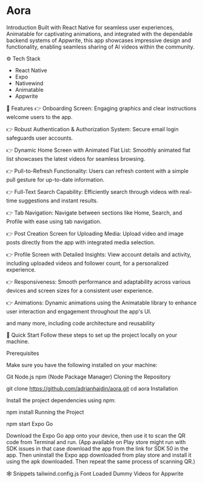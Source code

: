 # Aora
Introduction
Built with React Native for seamless user experiences, Animatable for captivating animations, and integrated with the dependable backend systems of Appwrite, this app showcases impressive design and functionality, enabling seamless sharing of AI videos within the community.

⚙️ Tech Stack
- React Native
- Expo
- Nativewind
- Animatable
- Appwrite
  
🔋 Features
👉 Onboarding Screen: Engaging graphics and clear instructions welcome users to the app.

👉 Robust Authentication & Authorization System: Secure email login safeguards user accounts.

👉 Dynamic Home Screen with Animated Flat List: Smoothly animated flat list showcases the latest videos for seamless browsing.

👉 Pull-to-Refresh Functionality: Users can refresh content with a simple pull gesture for up-to-date information.

👉 Full-Text Search Capability: Efficiently search through videos with real-time suggestions and instant results.

👉 Tab Navigation: Navigate between sections like Home, Search, and Profile with ease using tab navigation.

👉 Post Creation Screen for Uploading Media: Upload video and image posts directly from the app with integrated media selection.

👉 Profile Screen with Detailed Insights: View account details and activity, including uploaded videos and follower count, for a personalized experience.

👉 Responsiveness: Smooth performance and adaptability across various devices and screen sizes for a consistent user experience.

👉 Animations: Dynamic animations using the Animatable library to enhance user interaction and engagement throughout the app's UI.

and many more, including code architecture and reusability

🤸 Quick Start
Follow these steps to set up the project locally on your machine.

Prerequisites

Make sure you have the following installed on your machine:

Git
Node.js
npm (Node Package Manager)
Cloning the Repository

git clone https://github.com/adrianhajdin/aora.git
cd aora
Installation

Install the project dependencies using npm:

npm install
Running the Project

npm start
Expo Go

Download the Expo Go app onto your device, then use it to scan the QR code from Terminal and run.
(App available on Play store might run with SDK issues in that case download the app from the link for SDK 50 in the app. Then uninstall the Expo app downloaded from play store and install it using the apk downloaded. Then repeat the same process of scanning QR.)

🕸️ Snippets
tailwind.config.js
Font Loaded
Dummy Videos for Appwrite
